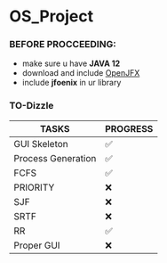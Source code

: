 # OS_Project

### BEFORE PROCCEEDING:
* make sure u have **JAVA 12**
* download and include [OpenJFX](https://openjfx.io/openjfx-docs/#install-javafx)
* include **jfoenix** in ur library

### TO-Dizzle
TASKS | PROGRESS
-|-
GUI Skeleton | ✅
Process Generation | ✅
FCFS | ✅
PRIORITY | ❌
SJF | ❌
SRTF | ❌
RR | ✅
Proper GUI | ❌
